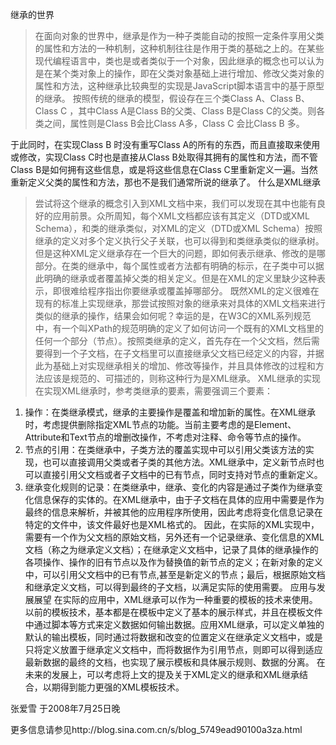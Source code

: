 继承的世界
> 在面向对象的世界中，继承是作为一种子类能自动的按照一定条件享用父类的属性和方法的一种机制，这种机制往往是作用于类的基础之上的。在某些现代编程语言中，类也是或者类似于一个对象，因此继承的概念也可以认为是在某个类对象上的操作，即在父类对象基础上进行增加、修改父类对象的属性和方法，这种继承比较典型的实现是JavaScript脚本语言中的基于原型的继承。
> 按照传统的继承的模型，假设存在三个类Class A、Class B、Class C ，其中Class A是Class B的父类、Class B是Class C的父类。则各类之间，属性则是Class B会比Class A多，Class C 会比Class B 多。

于此同时，在实现Class B 时没有重写Class A的所有的东西，而且直接取来使用或修改，实现Class C时也是直接从Class B处取得其拥有的属性和方法，而不管Class B是如何拥有这些信息，或是将这些信息在Class C里重新定义一遍。当然重新定义父类的属性和方法，那也不是我们通常所说的继承了。
什么是XML继承
> 尝试将这个继承的概念引入到XML文档中来，我们可以发现在其中也能有良好的应用前景。众所周知，每个XML文档都应该有其定义（DTD或XML Schema），和类的继承类似，对XML的定义（DTD或XML Schema）按照继承的定义对多个定义执行父子关联，也可以得到和类继承类似的继承树。
> 但是这种XML定义继承存在一个巨大的问题，即如何表示继承、修改的是哪部分。在类的继承中，每个属性或者方法都有明确的标示，在子类中可以据此明确的继承或者覆盖掉父类的相关定义。但是在XML的定义里缺少这种表示，即很难给程序指出你要继承或覆盖掉哪部分。
> 既然XML的定义很难在现有的标准上实现继承，那尝试按照对象的继承来对具体的XML文档来进行类似的继承的操作，结果会如何呢？幸运的是，在W3C的XML系列规范中，有一个叫XPath的规范明确的定义了如何访问一个既有的XML文档里的任何一个部分（节点）。按照类继承的定义，首先存在一个父文档，然后需要得到一个子文档，在子文档里可以直接继承父文档已经定义的内容，并据此为基础上对实现继承相关的增加、修改等操作，并且具体修改的过程和方法应该是规范的、可描述的，则称这种行为是XML继承。
XML继承的实现
> 在实现XML继承时，参考类继承的要素，需要强调三个要素：
1.	操作：在类继承模式，继承的主要操作是覆盖和增加新的属性。在XML继承时，考虑提供删除指定XML节点的功能。当前主要考虑的是Element、Attribute和Text节点的增删改操作，不考虑对注释、命令等节点的操作。
2.	节点的引用：在类继承中，子类方法的覆盖实现中可以引用父类该方法的实现，也可以直接调用父类或者子类的其他方法。XML继承中，定义新节点时也可以直接引用父文档或者子文档中的已有节点，同时支持对节点的重新定义。
3.	继承变化规则的记录：在类继承中，继承、变化的内容是通过子类作为继承变化信息保存的实体的。在XML继承中，由于子文档在具体的应用中需要是作为最终的信息来解析，并被其他的应用程序所使用，因此考虑将变化信息记录在特定的文件中，该文件最好也是XML格式的。
因此，在实际的XML实现中，需要有一个作为父文档的原始文档，另外还有一个记录继承、变化信息的XML文档（称之为继承定义文档）；在继承定义文档中，记录了具体的继承操作的各项操作、操作的旧有节点以及作为替换值的新节点的定义；在新对象的定义中，可以引用父文档中的已有节点,甚至是新定义的节点；最后，根据原始文档和继承定义文档，可以得到最终的子文档，以满足实际的使用需要。
应用与发展展望
在实际的应用中，XML继承可以作为一种重要的模板的技术来使用。以前的模板技术，基本都是在模板中定义了基本的展示样式，并且在模板文件中通过脚本等方式来定义数据如何输出数据。应用XML继承，可以定义单独的默认的输出模板，同时通过将数据和改变的位置定义在继承定义文档中，或是只将定义放置于继承定义文档中，而将数据作为引用节点，则即可以得到适应最新数据的最终的文档，也实现了展示模板和具体展示规则、数据的分离。
在未来的发展上，可以考虑将上文的提及关于XML定义的继承和XML继承结合，以期得到能力更强的XML模板技术。

张爱雪 于2008年7月25日晚

更多信息请参见http://blog.sina.com.cn/s/blog\_5749ead90100a3za.html